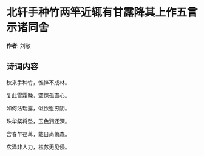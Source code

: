 # 北轩手种竹两竿近辄有甘露降其上作五言示诸同舍

**作者**: 刘敞

## 诗词内容

秋来手种竹，憔悴不成林。

复此雪霜晚，空惊孤直心。

如何沾瑞露，似欲慰穷阴。

珠华粲将坠，玉色润还深。

含春乍荏苒，戴日尚萧森。

玄泽非人力，樵苏无见侵。

